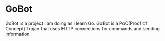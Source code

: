 # GoBot

GoBot is a project i am doing as i learn Go. GoBot is a PoC(Proof of Concept) Trojan that uses HTTP connections for commands and sending information.

